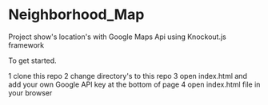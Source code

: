 # Neighborhood_Map

Project show's location's with Google Maps Api using Knockout.js framework

To get started.

1 clone this repo
2 change directory's to this repo
3 open index.html and add your own Google API key at the bottom of page
4 open index.html file in your browser
